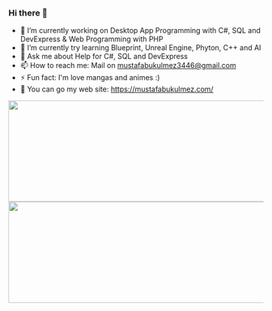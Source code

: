 ### Hi there 👋

- 🔭 I’m currently working on Desktop App Programming with C#, SQL and DevExpress & Web Programming with PHP
- 🌱 I’m currently try learning Blueprint, Unreal Engine, Phyton, C++ and AI
- 💬 Ask me about Help for C#, SQL and DevExpress
- 📫 How to reach me: Mail on mustafabukulmez3446@gmail.com
- ⚡ Fun fact: I'm love mangas and animes :)
- 👯 You can go my web site: https://mustafabukulmez.com/
<!--
Here are some ideas to get you started:
- 🔭 I’m currently working on ...
- 🌱 I’m currently learning ...
- 👯 I’m looking to collaborate on ...
- 🤔 I’m looking for help with ...
- 💬 Ask me about ...
- 📫 How to reach me: ...
- 😄 Pronouns: ...
- ⚡ Fun fact: ...
-->
<img src="https://github-readme-stats.vercel.app/api?username=MustafaBKLZ&&show_icons=true&title_color=ffffff&icon_color=bb2acf&text_color=daf7dc&bg_color=151515" width="550" height="200">
<img src="https://github-readme-stats.vercel.app/api/top-langs/?username=MustafaBKLZ&layout=compact&theme=dark" width="550" height="200" >
